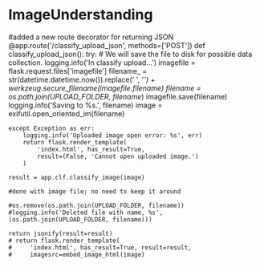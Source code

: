 # ImageUnderstanding

#added a new route decorator for returning JSON 
@app.route('/classify_upload_json', methods=['POST'])
def classify_upload_json():
    try:
        # We will save the file to disk for possible data collection.
        logging.info('In classify upload...')
        imagefile = flask.request.files['imagefile']
        filename_ = str(datetime.datetime.now()).replace(' ', '_') + \
            werkzeug.secure_filename(imagefile.filename)
        filename = os.path.join(UPLOAD_FOLDER, filename_)
        imagefile.save(filename)
        logging.info('Saving to %s.', filename)
        image = exifutil.open_oriented_im(filename)

    except Exception as err:
        logging.info('Uploaded image open error: %s', err)
        return flask.render_template(
            'index.html', has_result=True,
            result=(False, 'Cannot open uploaded image.')
        )

    result = app.clf.classify_image(image)
    
    #done with image file; no need to keep it around

    #os.remove(os.path.join(UPLOAD_FOLDER, filename))
    #logging.info('Deleted file with name, %s', (os.path.join(UPLOAD_FOLDER, filename)))

    return jsonify(result=result)
    # return flask.render_template(
    #     'index.html', has_result=True, result=result,
    #     imagesrc=embed_image_html(image)
